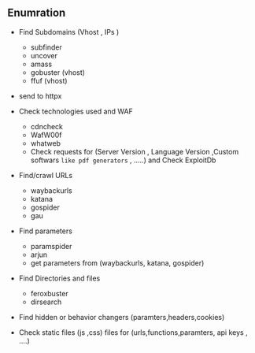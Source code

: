 ## Enumration 

- Find Subdomains  (Vhost , IPs )
    - subfinder
    - uncover
    - amass
    - gobuster (vhost)
    - ffuf (vhost)
    
- send to httpx

- Check technologies used and WAF
    - cdncheck      
    - WafW00f
    - whatweb
    - Check requests for (Server Version , Language Version ,Custom softwars `like pdf generators` , .....) and Check ExploitDb
          
- Find/crawl URLs 
    - waybackurls
    - katana
    - gospider
    - gau
 
- Find parameters
    - paramspider
    - arjun
    - get parameters from (waybackurls, katana, gospider)

- Find Directories and files
    - feroxbuster 
    - dirsearch   


- Find hidden or behavior changers (paramters,headers,cookies)
- Check static files (js ,css) files for (urls,functions,paramters, api keys , ....)



